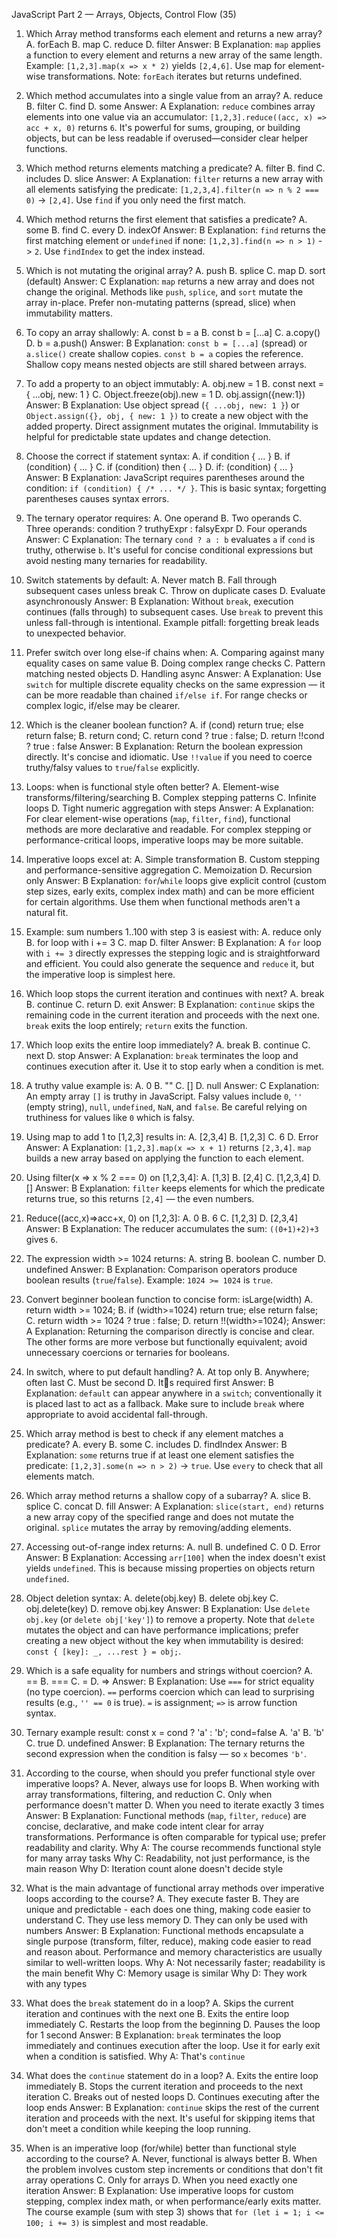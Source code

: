 JavaScript Part 2 — Arrays, Objects, Control Flow (35)

1) Which Array method transforms each element and returns a new array?
    A. forEach
    B. map
    C. reduce
    D. filter
    Answer: B
    Explanation: `map` applies a function to every element and returns a new array of the same length. Example: `[1,2,3].map(x => x * 2)` yields `[2,4,6]`. Use map for element-wise transformations. Note: `forEach` iterates but returns undefined.

2) Which method accumulates into a single value from an array?
    A. reduce
    B. filter
    C. find
    D. some
    Answer: A
    Explanation: `reduce` combines array elements into one value via an accumulator: `[1,2,3].reduce((acc, x) => acc + x, 0)` returns `6`. It's powerful for sums, grouping, or building objects, but can be less readable if overused—consider clear helper functions.

3) Which method returns elements matching a predicate?
    A. filter
    B. find
    C. includes
    D. slice
    Answer: A
    Explanation: `filter` returns a new array with all elements satisfying the predicate: `[1,2,3,4].filter(n => n % 2 === 0)` -> `[2,4]`. Use `find` if you only need the first match.

4) Which method returns the first element that satisfies a predicate?
    A. some
    B. find
    C. every
    D. indexOf
    Answer: B
    Explanation: `find` returns the first matching element or `undefined` if none: `[1,2,3].find(n => n > 1)` -> `2`. Use `findIndex` to get the index instead.

5) Which is not mutating the original array?
    A. push
    B. splice
    C. map
    D. sort (default)
    Answer: C
    Explanation: `map` returns a new array and does not change the original. Methods like `push`, `splice`, and `sort` mutate the array in-place. Prefer non-mutating patterns (spread, slice) when immutability matters.

6) To copy an array shallowly:
    A. const b = a
    B. const b = [...a]
    C. a.copy()
    D. b = a.push()
    Answer: B
    Explanation: `const b = [...a]` (spread) or `a.slice()` create shallow copies. `const b = a` copies the reference. Shallow copy means nested objects are still shared between arrays.

7) To add a property to an object immutably:
    A. obj.new = 1
    B. const next = { ...obj, new: 1 }
    C. Object.freeze(obj).new = 1
    D. obj.assign({new:1})
    Answer: B
    Explanation: Use object spread (`{ ...obj, new: 1 }`) or `Object.assign({}, obj, { new: 1 })` to create a new object with the added property. Direct assignment mutates the original. Immutability is helpful for predictable state updates and change detection.

8) Choose the correct if statement syntax:
    A. if condition { ... }
    B. if (condition) { ... }
    C. if (condition) then { ... }
    D. if: (condition) { ... }
    Answer: B
    Explanation: JavaScript requires parentheses around the condition: `if (condition) { /* ... */ }`. This is basic syntax; forgetting parentheses causes syntax errors.

9) The ternary operator requires:
    A. One operand
    B. Two operands
    C. Three operands: condition ? truthyExpr : falsyExpr
    D. Four operands
    Answer: C
    Explanation: The ternary `cond ? a : b` evaluates `a` if `cond` is truthy, otherwise `b`. It's useful for concise conditional expressions but avoid nesting many ternaries for readability.

10) Switch statements by default:
    A. Never match
    B. Fall through subsequent cases unless break
    C. Throw on duplicate cases
    D. Evaluate asynchronously
    Answer: B
    Explanation: Without `break`, execution continues (falls through) to subsequent cases. Use `break` to prevent this unless fall-through is intentional. Example pitfall: forgetting break leads to unexpected behavior.

11) Prefer switch over long else-if chains when:
    A. Comparing against many equality cases on same value
    B. Doing complex range checks
    C. Pattern matching nested objects
    D. Handling async
    Answer: A
    Explanation: Use `switch` for multiple discrete equality checks on the same expression — it can be more readable than chained `if/else if`. For range checks or complex logic, if/else may be clearer.

12) Which is the cleaner boolean function?
    A. if (cond) return true; else return false;
    B. return cond;
    C. return cond ? true : false;
    D. return !!cond ? true : false
    Answer: B
    Explanation: Return the boolean expression directly. It's concise and idiomatic. Use `!!value` if you need to coerce truthy/falsy values to `true`/`false` explicitly.

13) Loops: when is functional style often better?
    A. Element-wise transforms/filtering/searching
    B. Complex stepping patterns
    C. Infinite loops
    D. Tight numeric aggregation with steps
    Answer: A
    Explanation: For clear element-wise operations (`map`, `filter`, `find`), functional methods are more declarative and readable. For complex stepping or performance-critical loops, imperative loops may be more suitable.

14) Imperative loops excel at:
    A. Simple transformation
    B. Custom stepping and performance-sensitive aggregation
    C. Memoization
    D. Recursion only
    Answer: B
    Explanation: `for`/`while` loops give explicit control (custom step sizes, early exits, complex index math) and can be more efficient for certain algorithms. Use them when functional methods aren't a natural fit.

15) Example: sum numbers 1..100 with step 3 is easiest with:
    A. reduce only
    B. for loop with i += 3
    C. map
    D. filter
    Answer: B
    Explanation: A `for` loop with `i += 3` directly expresses the stepping logic and is straightforward and efficient. You could also generate the sequence and `reduce` it, but the imperative loop is simplest here.

16) Which loop stops the current iteration and continues with next?
    A. break
    B. continue
    C. return
    D. exit
    Answer: B
    Explanation: `continue` skips the remaining code in the current iteration and proceeds with the next one. `break` exits the loop entirely; `return` exits the function.

17) Which loop exits the entire loop immediately?
    A. break
    B. continue
    C. next
    D. stop
    Answer: A
    Explanation: `break` terminates the loop and continues execution after it. Use it to stop early when a condition is met.

18) A truthy value example is:
    A. 0
    B. ""
    C. []
    D. null
    Answer: C
    Explanation: An empty array `[]` is truthy in JavaScript. Falsy values include `0`, `''` (empty string), `null`, `undefined`, `NaN`, and `false`. Be careful relying on truthiness for values like `0` which is falsy.

19) Using map to add 1 to [1,2,3] results in:
    A. [2,3,4]
    B. [1,2,3]
    C. 6
    D. Error
    Answer: A
    Explanation: `[1,2,3].map(x => x + 1)` returns `[2,3,4]`. `map` builds a new array based on applying the function to each element.

20) Using filter(x => x % 2 === 0) on [1,2,3,4]:
    A. [1,3]
    B. [2,4]
    C. [1,2,3,4]
    D. []
    Answer: B
    Explanation: `filter` keeps elements for which the predicate returns true, so this returns `[2,4]` — the even numbers.

21) Reduce((acc,x)=>acc+x, 0) on [1,2,3]:
    A. 0
    B. 6
    C. [1,2,3]
    D. [2,3,4]
    Answer: B
    Explanation: The reducer accumulates the sum: `((0+1)+2)+3` gives `6`.

22) The expression width >= 1024 returns:
    A. string
    B. boolean
    C. number
    D. undefined
    Answer: B
    Explanation: Comparison operators produce boolean results (`true`/`false`). Example: `1024 >= 1024` is `true`.

23) Convert beginner boolean function to concise form: isLarge(width)
    A. return width >= 1024;
    B. if (width>=1024) return true; else return false;
    C. return width >= 1024 ? true : false;
    D. return !!(width>=1024);
    Answer: A
    Explanation: Returning the comparison directly is concise and clear. The other forms are more verbose but functionally equivalent; avoid unnecessary coercions or ternaries for booleans.

24) In switch, where to put default handling?
    A. At top only
    B. Anywhere; often last
    C. Must be second
    D. Its required first
    Answer: B
    Explanation: `default` can appear anywhere in a `switch`; conventionally it is placed last to act as a fallback. Make sure to include `break` where appropriate to avoid accidental fall-through.

25) Which array method is best to check if any element matches a predicate?
    A. every
    B. some
    C. includes
    D. findIndex
    Answer: B
    Explanation: `some` returns true if at least one element satisfies the predicate: `[1,2,3].some(n => n > 2)` -> `true`. Use `every` to check that all elements match.

26) Which array method returns a shallow copy of a subarray?
    A. slice
    B. splice
    C. concat
    D. fill
    Answer: A
    Explanation: `slice(start, end)` returns a new array copy of the specified range and does not mutate the original. `splice` mutates the array by removing/adding elements.

27) Accessing out-of-range index returns:
    A. null
    B. undefined
    C. 0
    D. Error
    Answer: B
    Explanation: Accessing `arr[100]` when the index doesn't exist yields `undefined`. This is because missing properties on objects return `undefined`.

28) Object deletion syntax:
    A. delete(obj.key)
    B. delete obj.key
    C. obj.delete(key)
    D. remove obj.key
    Answer: B
    Explanation: Use `delete obj.key` (or `delete obj['key']`) to remove a property. Note that `delete` mutates the object and can have performance implications; prefer creating a new object without the key when immutability is desired: `const { [key]: _, ...rest } = obj;`.

29) Which is a safe equality for numbers and strings without coercion?
    A. ==
    B. ===
    C. =
    D. =>
    Answer: B
    Explanation: Use `===` for strict equality (no type coercion). `==` performs coercion which can lead to surprising results (e.g., `'' == 0` is true). `=` is assignment; `=>` is arrow function syntax.

30) Ternary example result: const x = cond ? 'a' : 'b'; cond=false
    A. 'a'
    B. 'b'
    C. true
    D. undefined
    Answer: B
    Explanation: The ternary returns the second expression when the condition is falsy — so `x` becomes `'b'`.

31) According to the course, when should you prefer functional style over imperative loops?
    A. Never, always use for loops
    B. When working with array transformations, filtering, and reduction
    C. Only when performance doesn't matter
    D. When you need to iterate exactly 3 times
    Answer: B
    Explanation: Functional methods (`map`, `filter`, `reduce`) are concise, declarative, and make code intent clear for array transformations. Performance is often comparable for typical use; prefer readability and clarity.
    Why A: The course recommends functional style for many array tasks
    Why C: Readability, not just performance, is the main reason
    Why D: Iteration count alone doesn't decide style

32) What is the main advantage of functional array methods over imperative loops according to the course?
    A. They execute faster
    B. They are unique and predictable - each does one thing, making code easier to understand
    C. They use less memory
    D. They can only be used with numbers
    Answer: B
    Explanation: Functional methods encapsulate a single purpose (transform, filter, reduce), making code easier to read and reason about. Performance and memory characteristics are usually similar to well-written loops.
    Why A: Not necessarily faster; readability is the main benefit
    Why C: Memory usage is similar
    Why D: They work with any types

33) What does the `break` statement do in a loop?
    A. Skips the current iteration and continues with the next one
    B. Exits the entire loop immediately
    C. Restarts the loop from the beginning
    D. Pauses the loop for 1 second
    Answer: B
    Explanation: `break` terminates the loop immediately and continues execution after the loop. Use it for early exit when a condition is satisfied.
    Why A: That's `continue`

34) What does the `continue` statement do in a loop?
    A. Exits the entire loop immediately
    B. Stops the current iteration and proceeds to the next iteration
    C. Breaks out of nested loops
    D. Continues executing after the loop ends
    Answer: B
    Explanation: `continue` skips the rest of the current iteration and proceeds with the next. It's useful for skipping items that don't meet a condition while keeping the loop running.

35) When is an imperative loop (for/while) better than functional style according to the course?
    A. Never, functional is always better
    B. When the problem involves custom step increments or conditions that don't fit array operations
    C. Only for arrays
    D. When you need exactly one iteration
    Answer: B
    Explanation: Use imperative loops for custom stepping, complex index math, or when performance/early exits matter. The course example (sum with step 3) shows that `for (let i = 1; i <= 100; i += 3)` is simplest and most readable.
